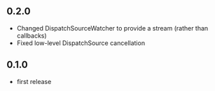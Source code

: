 ## 0.2.0

* Changed DispatchSourceWatcher to provide a stream (rather than callbacks)
* Fixed low-level DispatchSource cancellation

## 0.1.0

* first release
